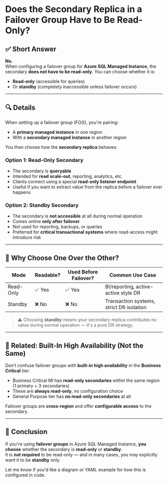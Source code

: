 # Does the Secondary Replica in a Failover Group Have to Be Read-Only?

## ✅ Short Answer
**No.**  
When configuring a failover group for **Azure SQL Managed Instance**, the secondary **does not have to be read-only**. You can choose whether it is:

- **Read-only** (accessible for queries)
- Or **standby** (completely inaccessible unless failover occurs)

---

## 🔍 Details

When setting up a failover group (FOG), you're pairing:
- A **primary managed instance** in one region
- With a **secondary managed instance** in another region

You then choose how the **secondary replica** behaves:

### Option 1: **Read-Only Secondary**
- The secondary is **queryable**
- Intended for **read scale-out**, reporting, analytics, etc.
- Clients connect using a special **read-only listener endpoint**
- Useful if you want to extract value from the replica before a failover ever happens

### Option 2: **Standby Secondary**
- The secondary is **not accessible** at all during normal operation
- Comes online **only after failover**
- Not used for reporting, backups, or queries
- Preferred for **critical transactional systems** where read-access might introduce risk

---

## 🧠 Why Choose One Over the Other?

| Mode       | Readable? | Used Before Failover? | Common Use Case                          |
|------------|-----------|------------------------|-------------------------------------------|
| Read-Only  | ✅ Yes     | ✅ Yes                 | BI/reporting, active-active style DR      |
| Standby    | ❌ No      | ❌ No                  | Transaction systems, strict DR isolation  |

> ⚠️ Choosing **standby** means your secondary replica contributes no value during normal operation — it's a pure DR strategy.

---

## 🔁 Related: Built-In High Availability (Not the Same)

Don’t confuse failover groups with **built-in high availability** in the **Business Critical** tier:

- Business Critical MI has **read-only secondaries** within the same region (1 primary + 3 secondaries)
- These are **always read-only**, no configuration choice
- General Purpose tier has **no read-only secondaries** at all

Failover groups are **cross-region** and offer **configurable access** to the secondary.

---

## 🧾 Conclusion

If you're using **failover groups** in Azure SQL Managed Instance, **you choose** whether the secondary is **read-only** or **standby**.  
It is **not required** to be read-only — and in many cases, you may explicitly want it to be **standby** only.

Let me know if you'd like a diagram or YAML example for how this is configured in code.
